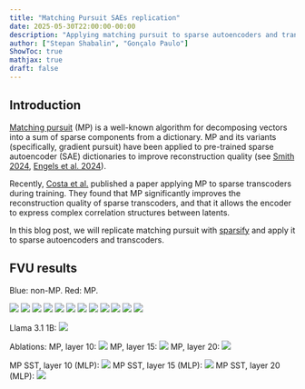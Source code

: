```yaml
---
title: "Matching Pursuit SAEs replication"
date: 2025-05-30T22:00:00-00:00
description: "Applying matching pursuit to sparse autoencoders and transcoders"
author: ["Stepan Shabalin", "Gonçalo Paulo"]
ShowToc: true
mathjax: true
draft: false
---
```



## Introduction

[Matching pursuit](https://en.wikipedia.org/wiki/Matching_pursuit) (MP) is a well-known algorithm for decomposing vectors into a sum of sparse components from a dictionary. MP and its variants (specifically, gradient pursuit) have been applied to pre-trained sparse autoencoder (SAE) dictionaries to improve reconstruction quality (see [Smith 2024](https://www.alignmentforum.org/posts/C5KAZQib3bzzpeyrg/progress-update-1-from-the-gdm-mech-interp-team-full-update#Replacing_SAE_Encoders_with_Inference_Time_Optimisation), [Engels et al. 2024](https://arxiv.org/abs/2410.14670)).

Recently, [Costa et al.](https://arxiv.org/abs/2506.03093) published a paper applying MP to sparse transcoders during training. They found that MP significantly improves the reconstruction quality of sparse transcoders, and that it allows the encoder to express complex correlation structures between latents.

In this blog post, we will replicate matching pursuit with [sparsify](https://github.com/EleutherAI/sparsify) and apply it to sparse autoencoders and transcoders.

## FVU results

Blue: non-MP. Red: MP.

![](/images/blog/matching-pursuit/runtime_fvu/base_layers.10_k64.png)
![](/images/blog/matching-pursuit/runtime_fvu/base_layers.10_k128.png)
![](/images/blog/matching-pursuit/runtime_fvu/base_layers.15_k64.png)
![](/images/blog/matching-pursuit/runtime_fvu/base_layers.15_k128.png)
![](/images/blog/matching-pursuit/runtime_fvu/base_layers.20_k64.png)
![](/images/blog/matching-pursuit/runtime_fvu/base_layers.20_k128.png)
![](/images/blog/matching-pursuit/runtime_fvu/base_layers.10.mlp_k64.png)
![](/images/blog/matching-pursuit/runtime_fvu/base_layers.10.mlp_k128.png)
![](/images/blog/matching-pursuit/runtime_fvu/base_layers.15.mlp_k64.png)
![](/images/blog/matching-pursuit/runtime_fvu/base_layers.15.mlp_k128.png)
![](/images/blog/matching-pursuit/runtime_fvu/base_layers.20.mlp_k64.png)
![](/images/blog/matching-pursuit/runtime_fvu/base_layers.20.mlp_k128.png)

Llama 3.1 1B:
![](/images/blog/matching-pursuit/mp_llama_ablation_fvu/layers.12.mlp.png)

Ablations:
MP, layer 10:
![](/images/blog/matching-pursuit/mp_ablation_fvu/layers.10.png)
MP, layer 15:
![](/images/blog/matching-pursuit/mp_ablation_fvu/layers.15.png)
MP, layer 20:
![](/images/blog/matching-pursuit/mp_ablation_fvu/layers.20.png)

MP SST, layer 10 (MLP):
![](/images/blog/matching-pursuit/mp_sst_ablation_fvu/layers.10.mlp.png)
MP SST, layer 15 (MLP):
![](/images/blog/matching-pursuit/mp_sst_ablation_fvu/layers.15.mlp.png)
MP SST, layer 20 (MLP):
![](/images/blog/matching-pursuit/mp_sst_ablation_fvu/layers.20.mlp.png)

